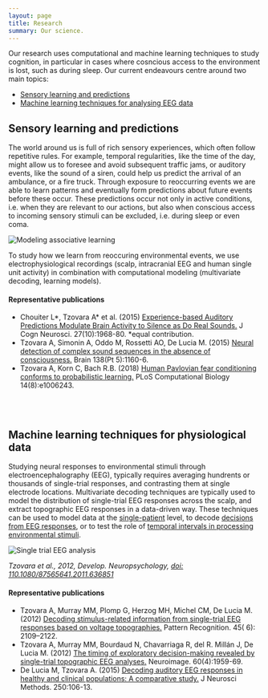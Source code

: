 ```yaml
---
layout: page
title: Research
summary: Our science.
---
```


Our research uses computational and machine learning techniques to study cognition, in particular in cases where cosncious access to the environment is lost, such as during sleep. Our current endeavours centre around two main topics:

* [Sensory learning and predictions](#sensory-learning-and-predictions)
* [Machine learning techniques for analysing EEG data](#machine-learning-techniques-for-physiological-data)

## Sensory learning and predictions

The world around us is full of rich sensory experiences, which often follow repetitive rules. For example, temporal
regularities, like the time of the day, might allow us to foresee and avoid subsequent traffic jams, or auditory events,
like the sound of a siren, could help us predict the arrival of an ambulance, or a fire truck. Through exposure to
reoccurring events we are able to learn patterns and eventually form predictions about future events before these
occur. These predictions occur not only in active conditions, i.e. when they are relevant to our actions, but also when conscious access to incoming sensory stimuli can be excluded, i.e. during sleep or even coma. 
<br/>

![Modeling associative learning](https://raw.githubusercontent.com/aath0/aath0.github.io/master/assets/img/Fig3.jpg)

To study how we learn from reoccuring environmental events, we use electrophysiological recordings (scalp, intracranial EEG and human single unit activity) in combination with computational modeling (multivariate decoding, learning models).

#### Representative publications
* Chouiter L*, Tzovara A* et al. (2015) [Experience-based Auditory Predictions Modulate Brain Activity to Silence as Do Real Sounds.](http://www.mitpressjournals.org/doi/abs/10.1162/jocn_a_00835) J Cogn Neurosci. 27(10):1968-80. *equal contribution.
* Tzovara A, Simonin A, Oddo M, Rossetti AO, De Lucia M. (2015) [Neural detection of complex sound sequences in the absence of consciousness.](https://academic.oup.com/brain/article/138/5/1160/406045/Neural-detection-of-complex-sound-sequences-in-the) Brain 138(Pt 5):1160-6.
* Tzovara A, Korn C, Bach R.B. (2018) [Human Pavlovian fear conditioning conforms to probabilistic learning.](https://journals.plos.org/ploscompbiol/article?id=10.1371/journal.pcbi.1006243) PLoS Computational Biology 14(8):e1006243.

<br/><br/>
## Machine learning techniques for physiological data

Studying neural responses to environmental stimuli through electroencephalography (EEG), typically requires averaging hundrents or thousands of single-trial responses, and contrasting them at single electrode locations. Multivariate decoding techniques are typically used to model the distribution of single-trial EEG responses across the scalp, and extract topographic EEG responses in a data-driven way. These techniques can be used to model data at the [single-patient](http://www.sciencedirect.com/science/article/pii/S0165027014003872) level, to decode [decisions from EEG responses](http://www.sciencedirect.com/science/article/pii/S1053811912001632), or to test the role of [temporal intervals in processing environmental stimuli](http://www.sciencedirect.com/science/article/pii/S1053811912001589). 
</br>


![Single trial EEG analysis](https://raw.githubusercontent.com/aath0/aath0.github.io/master/assets/img/topogr.jpg)

*Tzovara et al., 2012, Develop. Neuropsychology, [doi: 110.1080/87565641.2011.636851](http://dx.doi.org/10.1080/87565641.2011.636851)*

#### Representative publications
* Tzovara A, Murray MM, Plomp G, Herzog MH, Michel CM, De Lucia M. (2012) [Decoding stimulus-related information from single-trial EEG responses based on voltage topographies.](http://www.sciencedirect.com/science/article/pii/S0031320311001440) Pattern Recognition. 45( 6): 2109–2122.
* Tzovara A, Murray MM, Bourdaud N, Chavarriaga R, del R. Millán J, De Lucia M. (2012) [The timing of exploratory decision-making revealed by single-trial topographic EEG analyses.](http://www.sciencedirect.com/science/article/pii/S1053811912001632) Neuroimage. 60(4):1959-69.
* De Lucia M, Tzovara A. (2015) [Decoding auditory EEG responses in healthy and clinical populations: A comparative study.](http://www.sciencedirect.com/science/article/pii/S0165027014003872) J Neurosci Methods. 250:106-13.
